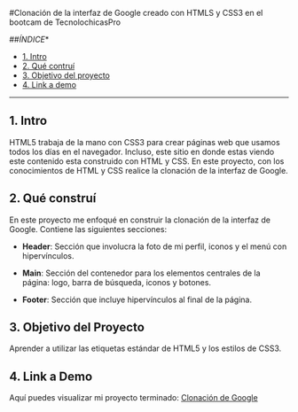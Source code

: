 #Clonación de la interfaz de Google creado con HTMLS y CSS3 en el bootcam de TecnolochicasPro
 
 
 ##*ÍNDICE**
 
 * [1. Intro](#)
 * [2. Qué contruí](#)
 * [3. Objetivo del proyecto](#)
 * [4. Link a demo](#)
 
 ****
 
 ## 1. Intro
 
 HTML5 trabaja de la mano con CSS3 para crear páginas web que usamos todos los días en el navegador. Incluso, este sitio en donde estas viendo este contenido esta construido con HTML y CSS. En este proyecto, con los conocimientos de HTML y CSS realice la clonación de la interfaz de Google.
 
 ## 2. Qué construí

En este proyecto me enfoqué en construir la clonación de la interfaz de Google. Contiene las siguientes secciones:

* **Header**: Sección que involucra la foto de mi perfil, iconos y el menú con hipervínculos.

* **Main**: Sección del contenedor para los elementos centrales de la página: logo, barra de búsqueda, iconos y botones.

* **Footer**: Sección que incluye hipervínculos al final de la página.

## 3. Objetivo del Proyecto
Aprender a utilizar las etiquetas estándar de HTML5 y los estilos de CSS3.

## 4. Link a Demo
Aquí puedes visualizar mi proyecto terminado: [Clonación de Google](#)

